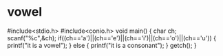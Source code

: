 # vowel
#include<stdio.h>
#include<conio.h>
void main()
{
char ch;
scanf("%c",&ch);
if((ch=='a')||(ch=='e')||(ch=='i')||(ch=='o')||(ch=='u'))
{
printf("it is a vowel");
}
else
{
printf("it is a consonant");
}
getch();
}
